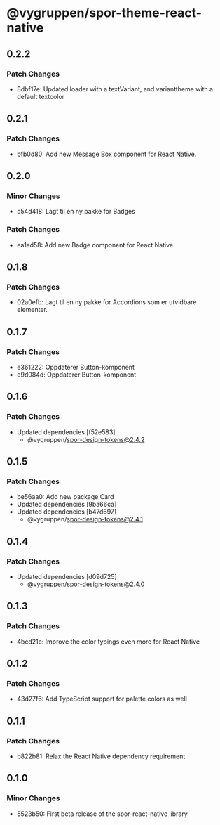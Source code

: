 # @vygruppen/spor-theme-react-native

## 0.2.2

### Patch Changes

- 8dbf17e: Updated loader with a textVariant, and varianttheme with a default textcolor

## 0.2.1

### Patch Changes

- bfb0d80: Add new Message Box component for React Native.

## 0.2.0

### Minor Changes

- c54d418: Lagt til en ny pakke for Badges

### Patch Changes

- ea1ad58: Add new Badge component for React Native.

## 0.1.8

### Patch Changes

- 02a0efb: Lagt til en ny pakke for Accordions som er utvidbare elementer.

## 0.1.7

### Patch Changes

- e361222: Oppdaterer Button-komponent
- e9d084d: Oppdaterer Button-komponent

## 0.1.6

### Patch Changes

- Updated dependencies [f52e583]
  - @vygruppen/spor-design-tokens@2.4.2

## 0.1.5

### Patch Changes

- be56aa0: Add new package Card
- Updated dependencies [9ba66ca]
- Updated dependencies [b47d697]
  - @vygruppen/spor-design-tokens@2.4.1

## 0.1.4

### Patch Changes

- Updated dependencies [d09d725]
  - @vygruppen/spor-design-tokens@2.4.0

## 0.1.3

### Patch Changes

- 4bcd21e: Improve the color typings even more for React Native

## 0.1.2

### Patch Changes

- 43d27f6: Add TypeScript support for palette colors as well

## 0.1.1

### Patch Changes

- b822b81: Relax the React Native dependency requirement

## 0.1.0

### Minor Changes

- 5523b50: First beta release of the spor-react-native library
